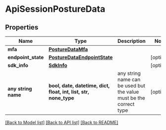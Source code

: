 # ApiSessionPostureData


## Properties
Name | Type | Description | Notes
------------ | ------------- | ------------- | -------------
**mfa** | [**PostureDataMfa**](PostureDataMfa.md) |  | 
**endpoint_state** | [**PostureDataEndpointState**](PostureDataEndpointState.md) |  | [optional] 
**sdk_info** | [**SdkInfo**](SdkInfo.md) |  | [optional] 
**any string name** | **bool, date, datetime, dict, float, int, list, str, none_type** | any string name can be used but the value must be the correct type | [optional]

[[Back to Model list]](../README.md#documentation-for-models) [[Back to API list]](../README.md#documentation-for-api-endpoints) [[Back to README]](../README.md)


